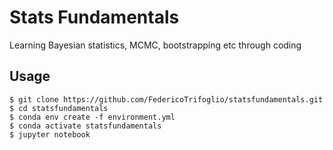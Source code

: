 # Stats Fundamentals
Learning Bayesian statistics, MCMC, bootstrapping etc through coding

## Usage

```
$ git clone https://github.com/FedericoTrifoglio/statsfundamentals.git
$ cd statsfundamentals
$ conda env create -f environment.yml
$ conda activate statsfundamentals
$ jupyter notebook
```
